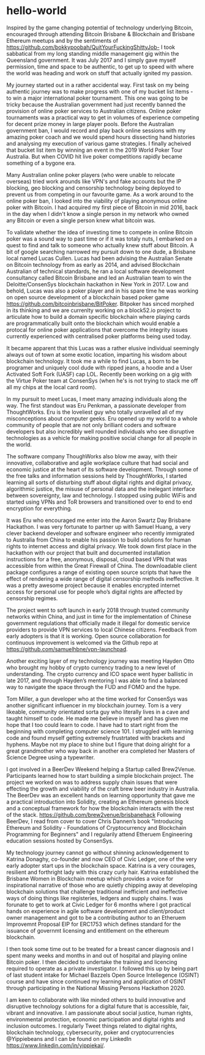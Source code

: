# hello-world

Inspired by the game changing potential of technology underlying Bitcoin, encouraged through attending Bitcoin Brisbane & Blockchain and Brisbane Ethereum meetups and by the sentiments of https://github.com/bokkypoobah/QuitYourFuckingShittyJob- I took sabbatical from my long standing middle management gig within the Queensland government. It was July 2017 and I simply gave myself permission, time and space to be authentic, to get up to speed with where the world was heading and work on stuff that actually ignited my passion.

My journey started out in a rather accidental way. First task on my being authentic journey was to make progress with one of my bucket list items - to win a major international poker tournament. This one was going to be tricky because the Australian government had just recently banned the provision of online poker services to Australian citizens. Online poker tournaments was a practical way to get in volumes of experience competing for decent prize money in large player pools. Before the Australian government ban, I would record and play back online sessions with my amazing poker coach and we would spend hours dissecting hand histories and analysing my execution of various game strategies. I finally acheived that bucket list item by winning an event in the 2019 World Poker Tour Australia. But when COVID hit live poker competitions rapidly became something of a bygone era.

Many Australian online poker players (who were unable to relocate overseas) tried work arounds like VPN's and fake accounts but the IP blocking, geo blocking and censorship technology being deployed to prevent us from competing in our favourite game. As a work around to the online poker ban, I looked into the viability of playing anonymous online poker with Bitcoin. I had acquired my first piece of Bitcoin in mid 2016, back in the day when I didn't know a single person in my network who owned any Bitcoin or even a single person knew what bitcoin was. 

To validate whether the idea of investing time to compete in online Bitcoin poker was a sound way to past time or if it was totaly nuts, I embarked on a quest to find and talk to someone who actually knew stuff about Bitcoin. A bit of google searching narrowed my pursuit down to one dude, a Brisbane local named Lucas Cullen. Lucas had been advising the Australian Senate on Bitcoin technology from as early as 2014, and advised Blockchain Australian of technical standards, he ran a local software development consultancy called Bitcoin Brisbane and led an Australian team to win the Deloitte/ConsenSys blockchain hackathon in New York in 2017. Low and behold, Lucas was also a poker player and in his spare time he was working on open source development of a blockchain based poker game https://github.com/bitcoinbrisbane/BitPoker. Bitpoker has sinced morphed in its thinking and we are currenlty working on a block52.io project to articulate how to build a domain specific blockchain where playing cards are programmatically built onto the blockchain which would enable a protocal for online poker applications that overcome the integrity issues currently experienced with centralised poker platforms being used today. 

It became apparent that this Lucas was a rather elusive individual seemingly always out of town at some exotic location, imparting his wisdom about blockchain technology. It took me a while to find Lucas, a born to be programer and uniquely cool dude with ripped jeans, a hoodie and a User Activated Soft Fork (UASF) cap LOL. Recently been working on a gig with the Virtue Poker team at ConsenSys (when he's is not trying to stack me off all my chips at the local card room). 

In my pursuit to meet Lucas, I meet many amazing individuals along the way. The first standout was Eru Penkman, a passionate developer from ThoughtWorks. Eru is the loveliest guy who totally unravelled all of my misconceptions about computer geeks. Eru opened up my world to a whole community of people that are not only brilliant coders and software developers but also incredibly well rounded individuals who see disruptive technologies as a vehicle for making positive social change for all people in the world. 

The software company ThoughWorks also blow me away, with their innovative, collaborative and agile workplace culture that had social and economic justice at the heart of its software development. Through some of the free talks and information sessions held by ThoughtWorks, I started learning all sorts of disturbing stuff about digital rights and digital privacy, algorithmic justice, the misuse of personal data and the inelegant interface between sovereignty, law and technology. I stopped using public WiFis and started using VPNs and ToR browsers and transitioned over to end to end encryption for everything. 

It was Eru who encouraged me enter into the Aaron Swartz Day Brisbane Hackathon. I was very fortunate to partner up with Samuel Huang, a very clever backend developer and software engineer who recently immigrated to Australia from China to enable his passion to build solutions for human rights to internet access and digital privacy. We took down first place in the hackathon with our project that built and documented installation instructions for a free, anonymous, disposal, cloud based VPN that was accessible from within the Great Firewall of China. The downloadable client package configures a range of existing open source scripts that have the effect of rendering a wide range of digital censorship methods ineffective. It was a pretty awesome project because it enables encrypted internet access for personal use for people who’s digital rights are affected by censorship regimes.

The project went to soft launch in early 2018 through trusted community networks within China, and just in time for the implementation of Chinese government regulations that officially made it illegal for domestic service providers to provide VPN services to local Chinese citizens. Feedback from early adopters is that it is working. Open source collaboration for continuous improvement is welcomed via the Github repo at https://github.com/samuelhbne/vpn-launchpad. 

Another exciting layer of my technology journey was meeting Hayden Otto who brought my hobby of crypto currency trading to a new level of understanding. The crypto currency and ICO space went hyper ballistic in late 2017, and through Hayden’s mentoring I was able to find a balanced way to navigate the space through the FUD and FOMO and the hype. 

Tom Miller, a gun developer who at the time worked for ConsenSys was another significant influencer in my blockchain journey. Tom is a very likeable, community orientated sorta guy who literally lives in a cave and taught himself to code. He made me believe in myself and has given me hope that I too could learn to code. I have had to start right from the beginning with completing computer science 101. I struggled with learning code and found myself getting extremely frustrtated with brackets and hyphens. Maybe not my place to shine but I figure that doing alright for a great grandmother who way back in another era completed her Masters of Science Degree using a typewriter.

I got involved in a BeerDev Weekend helping a Startup called Brew2Venue. Participants learned how to start building a simple blockchain project. The project we worked on was to address supply chain issues that were effecting the growth and viability of the craft brew beer industry in Australia. The BeerDev was an excellent hands on learning opportunity that gave me a practical introduction into Solidity, creating an Ethereum genesis block and a conceptual framework for how the blockchain interacts with the rest of the stack. https://github.com/brew2venue/brisbanehack  Following BeerDev, I read from cover to cover Chris Dannen’s book "Introducing Ethereum and Solidity - Foundations of Cryptocurrency and Blockchain Programming for Beginners" and I regularily attend Etheruem Engineering education sessions hosted by ConsenSys.

My technology journey cannot go without shinning acknowledgement to Katrina Donaghy, co-founder and now CEO of Civic Ledger, one of the very early adopter start ups in the blockchain space. Katrina is a very courages, resilient and forthright lady with this crazy curly hair. Katrina established the Brisbane Women in Blockchain meetup which provides a voice for inspirational narrative of those who are quietly chipping away at developing blockchain solutions that challenge traditional inefficient and ineffective ways of doing things like registeries, ledgers and supply chains. I was forunate to get to work at Civic Ledger for 6 months where I got practical hands on experience in agile software development and client/product owner management and got to be a contributing author to an Etheruem Improvemnt Proposal EIP for ERC1753 which defines standard for the issuance of governmt licensing and entitlement on the ethereum blockchain.

I then took some time out to be treated for a breast cancer diagnosis and I spent many weeks and months in and out of hospital and playing online Bitcoin poker. I then decided to undertake the training and licencing required to operate as a private investigator. I followed this up by being part of last student intake for Michael Bazzels Open Source Intellegence (OSINT) course and have since continued my learning and application of OSINT through participating in the National Missing Persons Hackathon 2020.

I am keen to collaborate with like minded others to build innovative and disruptive technology solutions for a digital future that is accessible, fair, vibrant and innovative. I am passionate about social justice, human rights, environmental protection, economic participation and digital rights and inclusion outcomes. I regularly Tweet things related to digital rights, blockchain technology, cybersecurity, poker and cryptocurrencies @Yippiebeans and I can be found on my LinkedIn https://www.linkedin.com/in/yippiekai/. 
